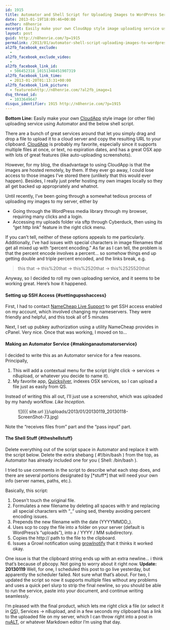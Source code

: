 ```yaml
---
id: 1915
title: Automator and Shell Script for Uploading Images to WordPress Server
date: 2013-01-19T18:09:46+00:00
author: n8henrie
excerpt: Easily make your own CloudApp style image uploading service using Automator and this shell script.
layout: post
guid: http://n8henrie.com/?p=1915
permalink: /2013/01/automator-shell-script-uploading-images-to-wordpress-server/
al2fb_facebook_exclude:
  - 
al2fb_facebook_exclude_video:
  - 
al2fb_facebook_link_id:
  - 506452318_10151348451907319
al2fb_facebook_link_time:
  - 2013-01-20T01:13:31+00:00
al2fb_facebook_link_picture:
  - featured=http://n8henrie.com/?al2fb_image=1
dsq_thread_id:
  - 1033649647
disqus_identifier: 1915 http://n8henrie.com/?p=1915
---
```

**Bottom Line:** Easily make your own <a target="_blank" href="http://getcloudapp.com" title="CloudApp Official Site">CloudApp</a> style image (or other file) uploading service using Automator and the below shell script.
  
<!--more-->

There are a bunch of great services around that let you simply drag and drop a file to upload it to a cloud server and copy the resulting URL to your clipboard. <a target="_blank" href="http://getcloudapp.com" title="CloudApp Official Site">CloudApp</a> is probably my favorite, especially since it supports multiple files at once, or text, no expiration dates, and has a great OSX app with lots of great features (like auto-uploading screenshots).

However, for my blog, the disadvantage to using CloudApp is that the images are hosted remotely, by them. If they ever go away, I could lose access to those images I’ve stored there (unlikely that this would ever happen). Besides, I really just prefer hosting my own images locally so they all get backed up appropriately and whatnot.

Until recently, I’ve been going through a somewhat tedious process of uploading my images to my server, either by

  * Going through the WordPress media library through my browser, requiring many clicks and a login.
  * Accessing my uploads folder via sftp through Cyberduck, then using its “get http link” feature in the right click menu.

If you can’t tell, neither of these options appeals to me particularly. Additionally, I’ve had issues with special characters in image filenames that get all mixed up with “percent encoding.” As far as I can tell, the problem is that the percent encode involves a percent… so somehow things end up getting double and triple percent encoded, and the links break, e.g.

> this that -> this%20that -> this%2520that -> this%2525520that

Anyway, so I decided to roll my own uploading service, and it seems to be working great. Here’s how it happened.

#### Setting up SSH Access {#settingupsshaccess}

First, I had to contact <a target="_blank" href="http://www.namecheap.com/support/livesupport.aspx">NameCheap Live Support</a> to get SSH access enabled on my account, which involved changing my nameservers. They were friendly and helpful, and this took all of 5 minutes

Next, I set up pubkey authorization using a utility NameCheap provides in cPanel. Very nice. Once that was working, I moved on to…

#### Making an Automator Service {#makinganautomatorservice}

I decided to write this as an Automator service for a few reasons. Principally, 

  1. This will add a contextual menu for the script (right click -> services -> n8upload, or whatever you decide to name it).
  2. My favorite app, <a target="_blank" href="http://qsapp.com/">Quicksilver</a>, indexes OSX services, so I can upload a file just as easily from QS.

Instead of writing this all out, I’ll just use a screenshot, which was uploaded by my handy workflow. _Like Inception._<figure> 

![]({{ site.url }}/uploads/2013/01/20130119_20130118-ScreenShot-73.jpg)</figure> 

Note the “receives files from” part and the “pass input” part.

#### The Shell Stuff {#theshellstuff}

Delete everything out of the script space in Automator and replace it with the script below. Delete the extra shebang ( #!/bin/bash ) from the top, as Automator has already included one for you ( Shell: /bin/bash ).

I tried to use comments in the script to describe what each step does, and there are several portions designated by [\*stuff\*] that will need your own info (server names, paths, etc.).



Basically, this script:

  1. Doesn’t touch the original file.
  2. Formulates a new filename by deleting all spaces with tr and replacing all special characters with “_” using sed, thereby avoiding percent encoding issues.
  3. Prepends the new filename with the date (YYYYMMDD_).
  4. Uses scp to copy the file into a folder on your server (default is WordPress’s “uploads”), into a / YYYY / MM subdirectory.
  5. Copies the http:// path to the file to the clipboard.
  6. Issues a Growl notification using <a target="_blank" href="http://growl.info/extras.php">growlnotify</a> that it thinks it worked okay.

One issue is that the clipboard string ends up with an extra newline… i think that’s because of pbcopy. Not going to worry about it right now. **Update: 20130119** Well, for one, I scheduled this post to go live yesterday, but apparently the scheduler failed. Not sure what that’s about. For two, I updated the script so now it supports multiple files without any problems and uses a quick perl slurp to strip the final newline, so you should be able to run the service, paste into your document, and continue writing seamlessly.

I’m pleased with the final product, which lets me right click a file (or select it in <a target="_blank" href="http://qsapp.com/">QS</a>), Services -> n8upload, and in a few seconds my clipboard has a link to the uploaded file on my server, which I can throw right into a post in <a target="_blank" href="http://brettterpstra.com/projects/nvalt/">nvALT</a>, or whatever Markdown editor I’m using that day.